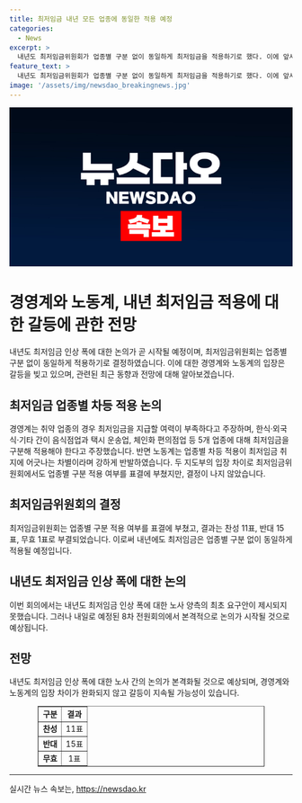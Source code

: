 ```yaml
---
title: 최저임금 내년 모든 업종에 동일한 적용 예정
categories:
  - News
excerpt: >
  내년도 최저임금위원회가 업종별 구분 없이 동일하게 최저임금을 적용하기로 했다. 이에 앞서 경영계와 노동계는 업종별 차등 적용 문제로 의견을 나눴으나 최저임금위원회는 찬성 11표, 반대 15표로 업종별 구분 적용을 부결했다. 이는 노동계에 지지를 받아 내년에도 최저임금은 동일하게 적용될 것으로 전망된다. 내년 최저임금 인상 폭에 대한 노사 양측의 요구안은 8차 전원회의에서 논의될 예정이다.
feature_text: >
  내년도 최저임금위원회가 업종별 구분 없이 동일하게 최저임금을 적용하기로 했다. 이에 앞서 경영계와 노동계는 업종별 차등 적용 문제로 의견을 나눴으나 최저임금위원회는 찬성 11표, 반대 15표로 업종별 구분 적용을 부결했다. 이는 노동계에 지지를 받아 내년에도 최저임금은 동일하게 적용될 것으로 전망된다. 내년 최저임금 인상 폭에 대한 노사 양측의 요구안은 8차 전원회의에서 논의될 예정이다.
image: '/assets/img/newsdao_breakingnews.jpg'
---
```


<p><img src="/assets/img/newsdao_breakingnews.jpg" alt="implanttips 속보" /></p>

<h1>경영계와 노동계, 내년 최저임금 적용에 대한 갈등에 관한 전망</h1>

<p data-ke-size="size16">내년도 최저임금 인상 폭에 대한 논의가 곧 시작될 예정이며, 최저임금위원회는 업종별 구분 없이 동일하게 적용하기로 결정하였습니다. 이에 대한 경영계와 노동계의 입장은 갈등을 빚고 있으며, 관련된 최근 동향과 전망에 대해 알아보겠습니다.</p>

<h2 data-ke-size="size26">최저임금 업종별 차등 적용 논의</h2>

<p data-ke-size="size16">경영계는 취약 업종의 경우 최저임금을 지급할 여력이 부족하다고 주장하며, 한식·외국식·기타 간이 음식점업과 택시 운송업, 체인화 편의점업 등 5개 업종에 대해 최저임금을 구분해 적용해야 한다고 주장했습니다. 반면 노동계는 업종별 차등 적용이 최저임금 취지에 어긋나는 차별이라며 강하게 반발하였습니다. 두 지도부의 입장 차이로 최저임금위원회에서도 업종별 구분 적용 여부를 표결에 부쳤지만, 결정이 나지 않았습니다.</p>

<h2 data-ke-size="size26">최저임금위원회의 결정</h2>

<p data-ke-size="size16">최저임금위원회는 업종별 구분 적용 여부를 표결에 부쳤고, 결과는 찬성 11표, 반대 15표, 무효 1표로 부결되었습니다. 이로써 내년에도 최저임금은 업종별 구분 없이 동일하게 적용될 예정입니다.</p>

<h2 data-ke-size="size26">내년도 최저임금 인상 폭에 대한 논의</h2>

<p data-ke-size="size16">이번 회의에서는 내년도 최저임금 인상 폭에 대한 노사 양측의 최초 요구안이 제시되지 못했습니다. 그러나 내일로 예정된 8차 전원회의에서 본격적으로 논의가 시작될 것으로 예상됩니다.</p>

<h2 data-ke-size="size26">전망</h2>

<p data-ke-size="size16">내년도 최저임금 인상 폭에 대한 노사 간의 논의가 본격화될 것으로 예상되며, 경영계와 노동계의 입장 차이가 완화되지 않고 갈등이 지속될 가능성이 있습니다.</p>

<table style="width: 80%; margin-left: auto; margin-right: auto;" border="1">
<tbody>
<tr>
<td style="text-align: center; height: 17px;"><b>구분</b></td>
<td style="text-align: center; height: 17px;"><b>결과</b></td>
</tr>
<tr>
<td style="text-align: center; height: 17px;"><b>찬성</b></td>
<td style="text-align: center; height: 17px;">11표</td>
</tr>
<tr>
<td style="text-align: center; height: 17px;"><b>반대</b></td>
<td style="text-align: center; height: 17px;">15표</td>
</tr>
<tr>
<td style="text-align: center; height: 17px;"><b>무효</b></td>
<td style="text-align: center; height: 17px;">1표</td>
</tr>
</tbody>
</table>

<hr>
실시간 뉴스 속보는, <a href="https://newsdao.kr" rel="dofollow">https://newsdao.kr</a>


